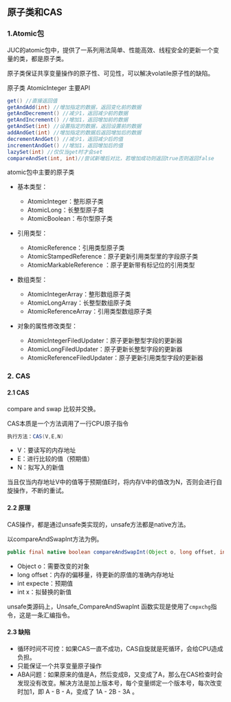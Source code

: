 ## 原子类和CAS

### 1.Atomic包

JUC的atomic包中，提供了一系列用法简单、性能高效、线程安全的更新一个变量的类，都是原子类。

原子类保证共享变量操作的原子性、可见性，可以解决volatile原子性的缺陷。

原子类 AtomicInteger 主要API

```java
get() //直接返回值
getAndAdd(int) //增加指定的数据，返回变化前的数据
getAndDecrement() //减少1，返回减少前的数据
getAndIncrement() //增加1，返回增加前的数据
getAndSet(int) //设置指定的数据，返回设置前的数据
addAndGet(int) //增加指定的数据后返回增加后的数据
decrementAndGet() //减少1，返回减少后的值
incrementAndGet() //增加1，返回增加后的值
lazySet(int) //仅仅当get时才会set
compareAndSet(int, int)//尝试新增后对比，若增加成功则返回true否则返回false
```

atomic包中主要的原子类

- 基本类型：

  - AtomicInteger：整形原子类
  - AtomicLong：长整型原子类
  - AtomicBoolean：布尔型原子类
- 引用类型：

  - AtomicReference：引用类型原子类
  - AtomicStampedReference：原子更新引用类型里的字段原子类
  - AtomicMarkableReference ：原子更新带有标记位的引用类型
- 数组类型：
  - AtomicIntegerArray：整形数组原子类
  - AtomicLongArray：长整型数组原子类
  - AtomicReferenceArray：引用类型数组原子类
- 对象的属性修改类型：
  - AtomicIntegerFiledUpdater：原子更新整型字段的更新器
  - AtomicLongFiledUpdater：原子更新长整型字段的更新器
  - AtomicReferenceFiledUpdater：原子更新引用类型字段的更新器

### 2. CAS

#### 2.1 CAS

compare and swap 比较并交换。

CAS本质是一个方法调用了一行CPU原子指令

```java
执行方法：CAS(V,E,N)
```

- V：要读写的内存地址
- E：进行比较的值（预期值）
- N：拟写入的新值

当且仅当内存地址V中的值等于预期值E时，将内存V中的值改为N，否则会进行自旋操作，不断的重试。

#### 2.2 原理

CAS操作，都是通过unsafe类实现的，unsafe方法都是native方法。

以compareAndSwapInt方法为例。

```java
public final native boolean compareAndSwapInt(Object o, long offset, int expected, int x);
```

- Object o：需要改变的对象
- long offset：内存的偏移量，待更新的原值的准确内存地址
- int expecte：预期值
- int x：拟替换的新值

unsafe类源码上，Unsafe_CompareAndSwapInt 函数实现是使用了`cmpxchg`指令，这是一条汇编指令。

#### 2.3 缺陷

- 循环时间不可控：如果CAS一直不成功，CAS自旋就是死循环，会给CPU造成负担。
- 只能保证一个共享变量原子操作
- ABA问题：如果原来的值是A，然后变成B，又变成了A，那么在CAS检查时会发现没有改变。解决方法是加上版本号，每个变量绑定一个版本号，每次改变时加1，即 A - B - A，变成了 1A - 2B - 3A 。